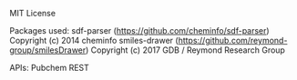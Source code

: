 MIT License

Packages used: 
sdf-parser (https://github.com/cheminfo/sdf-parser) Copyright (c) 2014 cheminfo
smiles-drawer (https://github.com/reymond-group/smilesDrawer) Copyright (c) 2017 GDB / Reymond Research Group

APIs:
Pubchem REST 